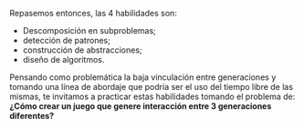 Repasemos entonces, las 4 habilidades son:

* Descomposición en subproblemas;
* detección de patrones;
* construcción de abstracciones;
* diseño de algoritmos.

Pensando como problemática la baja vinculación entre generaciones y tomando una línea de abordaje que podría ser el uso del tiempo libre de las mismas, te invitamos a practicar estas habilidades tomando el problema de:
**¿Cómo crear un juego que genere interacción entre 3 generaciones diferentes?**